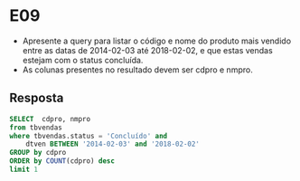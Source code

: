 # E09

- Apresente a query para listar o código e nome do produto mais vendido entre as datas de 2014-02-03 até 2018-02-02, e que estas vendas estejam com o status concluída. 
- As colunas presentes no resultado devem ser cdpro e nmpro.

## Resposta
```SQL
SELECT  cdpro, nmpro
from tbvendas
where tbvendas.status = 'Concluído' and
	dtven BETWEEN '2014-02-03' and '2018-02-02'
GROUP by cdpro
ORDER by COUNT(cdpro) desc
limit 1